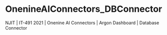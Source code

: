 # OnenineAIConnectors_DBConnector
NJIT | IT-491 2021 | Onenine AI Connectors | Argon Dashboard | Database Connector
